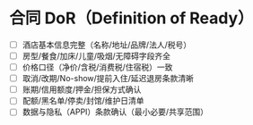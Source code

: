 # 合同 DoR（Definition of Ready）

- [ ] 酒店基本信息完整（名称/地址/品牌/法人/税号）
- [ ] 房型/餐食/加床/儿童/吸烟/无障碍字段齐全
- [ ] 价格口径（净价/含税/消费税/住宿税）一致
- [ ] 取消/改期/No-show/提前入住/延迟退房条款清晰
- [ ] 账期/信用额度/押金/担保方式确认
- [ ] 配额/黑名单/停卖/封馆/维护日清单
- [ ] 数据与隐私（APPI）条款确认（最小必要/共享范围）

